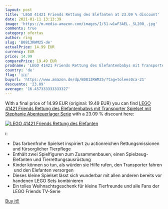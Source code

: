 ```yaml
---
layout: post
title: 'LEGO 41421 Friends Rettung des Elefanten at 23.09 % discount'
date: 2021-01-11 13:13:39
image: 'https://m.media-amazon.com/images/I/51-w1wF3AEL._SL200_.jpg'
comments: true
category: ofertas
author: ring
slug: 'B0813RWM25-de'
actualPrice: 14.99 EUR
currency: EUR
price: 14.99
comparePrice: 19.49 EUR
prodname: 'LEGO 41421 Friends Rettung des Elefantenbabys mit Transporter  Spielset mit Stephanie  Abenteuerlager Serie'
country: 'de'
flag: '🇩🇪'
buyurl: 'https://www.amazon.de/dp/B0813RWM25/?tag=tolees0ca-21'
descuento: '23.09'
average: '16.457333333333327'
---
```


With a final price of 14.99 EUR (original: 19.49 EUR) you can find [LEGO 41421 Friends Rettung des Elefantenbabys mit Transporter  Spielset mit Stephanie  Abenteuerlager Serie](https://www.amazon.de/dp/B0813RWM25/?tag=tolees0ca-21) with a  23.09 % discount here:

[![LEGO 41421 Friends Rettung des Elefanten](https://m.media-amazon.com/images/I/51-w1wF3AEL._SL200_.jpg)](https://www.amazon.de/dp/B0813RWM25/?tag=tolees0ca-21)

ℹ️:

- Das farbenfrohe Spielset inspiriert zu actionreichen Rettungsmissionen und fürsorglicher Tierpflege
- Enthält zwei Spielfiguren zum Zusammenbauen, einen Spielzeug-Elefanten und Tierrettungsausrüstung
- Kinder können so tun, als würden sie Hilfe rufen, den Transporter fahren und den Elefanten versorgen
- Dieses kleine Spielset lässt sich wunderbar mit allen anderen bereits vorhandenen LEGO Sets kombinieren
- Ein tolles Weihnachtsgeschenk für kleine Tierfreunde und alle Fans der LEGO Friends TV-Serie

[Buy it!!](https://www.amazon.de/dp/B0813RWM25/?tag=tolees0ca-21)
